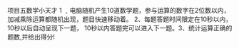 项目五数学小天才
1 ﹑电脑随机产生10道数学题，参与运算的数字在2位数以内，加减乘除运算都随机出现，题目快速移动着。
2、每题答题时间限定在10秒以内，10秒以后自动呈现下一题， 10秒以内答题完可以进入下一题。3、统计运算正确的题数,并给出得分!
